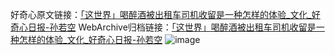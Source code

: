 好奇心原文链接：[「这世界」喝醉酒被出租车司机收留是一种怎样的体验_文化_好奇心日报-孙若空](https://www.qdaily.com/articles/6146.html)
WebArchive归档链接：[「这世界」喝醉酒被出租车司机收留是一种怎样的体验_文化_好奇心日报-孙若空](http://web.archive.org/web/20190623165949/https://www.qdaily.com/articles/6146.html)
![image](http://ww3.sinaimg.cn/large/007d5XDply1g3w9lsf5epj30u03bw7wh)